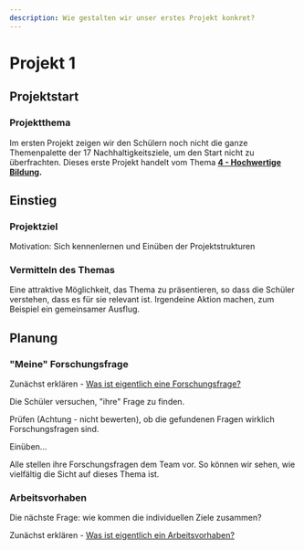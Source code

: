 ```yaml
---
description: Wie gestalten wir unser erstes Projekt konkret?
---
```


# Projekt 1

## Projektstart

### Projektthema

Im ersten Projekt zeigen wir den Schülern noch nicht die ganze Themenpalette der 17 Nachhaltigkeitsziele, um den Start nicht zu überfrachten. Dieses erste Projekt handelt vom Thema [**4 - Hochwertige Bildung**](https://17ziele.de/ziele/4.html)**.**

## Einstieg

### Projektziel

Motivation: Sich kennenlernen und Einüben der Projektstrukturen

### Vermitteln des Themas

Eine attraktive Möglichkeit, das Thema zu präsentieren, so dass die Schüler verstehen, dass es für sie relevant ist. Irgendeine Aktion machen, zum Beispiel ein gemeinsamer Ausflug.

## Planung

### "Meine" Forschungsfrage 

Zunächst erklären - [Was ist eigentlich eine Forschungsfrage?](../../wiki/definitionen/forschungsfrage.md)

Die Schüler versuchen, "ihre" Frage zu finden.

Prüfen \(Achtung - nicht bewerten\), ob die gefundenen Fragen wirklich Forschungsfragen sind. 

Einüben...

Alle stellen ihre Forschungsfragen dem Team vor. So können wir sehen, wie vielfältig die Sicht auf dieses Thema ist.

### Arbeitsvorhaben

Die nächste Frage: wie kommen die individuellen Ziele zusammen?

Zunächst erklären - [Was ist eigentlich ein Arbeitsvorhaben?](../../wiki/definitionen/arbeitsvorhaben.md)





